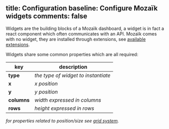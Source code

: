 title: Configuration
baseline: Configure Mozaïk widgets
comments: false
---
Widgets are the building blocks of a Mozaïk dashboard, a widget is in fact a react component which often communicates with an API.
Mozaïk comes with no widget, they are installed through extensions, see [available extensions](/mozaik/extensions).

Widgets share some common properties which are all required:

| key         | description                         |
| ----------- | ----------------------------------- |
| **type**    | *the type of widget to instantiate* |
| **x**       | *x position*                        |
| **y**       | *y position*                        |
| **columns** | *width expressed in columns*        |
| **rows**    | *height expressed in rows*          |

*for properties related to position/size see [grid system](/mozaik/docs/grid-system.html).*
